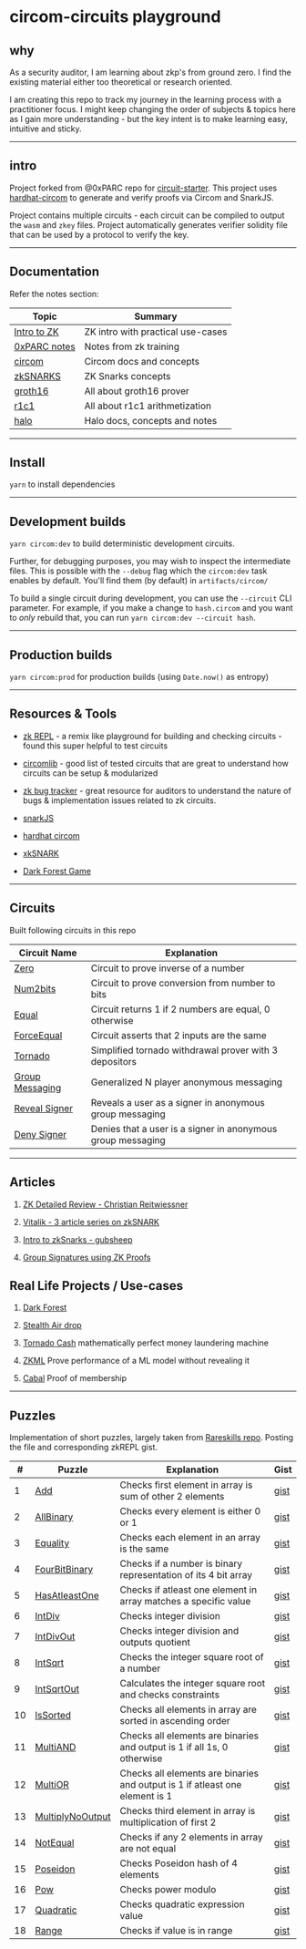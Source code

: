 # circom-circuits playground

## why
As a security auditor, I am learning about zkp's from ground zero. I find the existing material either too theoretical or research oriented.

I am creating this repo to track my journey in the learning process with a practitioner focus. I might keep changing the order of subjects & topics here as I gain more understanding - but the key intent is to make learning easy, intuitive and sticky.

---

## intro
Project forked from @0xPARC repo for [circuit-starter](https://github.com/0xPARC/circom-starter). This project uses [hardhat-circom](https://github.com/projectsophon/hardhat-circom) to generate and verify proofs via Circom and SnarkJS.

Project contains multiple circuits - each circuit can be compiled to output the `wasm` and `zkey` files. Project automatically generates verifier solidity file that can be used by a protocol to verify the key.

---

## Documentation
Refer the notes section:

| Topic | Summary |
|-----|-----------|
| [Intro to ZK](./notes/intro2zk.md)   | ZK intro with practical use-cases         |   
| [0xPARC notes](./notes/oxparc-notes.md)   | Notes from zk training         |   
| [circom](./notes/circom.md)     | Circom docs and concepts         |
| [zkSNARKS](./notes/zkSNARKs.md)     | ZK Snarks concepts         |
| [groth16](./notes/groth16.md)   | All about groth16 prover         |
| [r1c1](./notes/r1c1.md)         | All about r1c1 arithmetization         |
| [halo](./notes/halo.md)         | Halo docs, concepts and notes         |

---

## Install

`yarn` to install dependencies

---

## Development builds

`yarn circom:dev` to build deterministic development circuits.

Further, for debugging purposes, you may wish to inspect the intermediate files. This is possible with the `--debug` flag which the `circom:dev` task enables by default. You'll find them (by default) in `artifacts/circom/`

To build a single circuit during development, you can use the `--circuit` CLI parameter. For example, if you make a change to `hash.circom` and you want to _only_ rebuild that, you can run `yarn circom:dev --circuit hash`.

---

## Production builds

`yarn circom:prod` for production builds (using `Date.now()` as entropy)

---

## Resources & Tools

- [zk REPL](https://zkrepl.dev/) - a remix like playground for building and checking circuits - found this super helpful to test circuits

- [circomlib](https://github.com/iden3/circomlib/tree/master/circuits) - good list of tested circuits that are great to understand how circuits can be setup & modularized

- [zk bug tracker](https://github.com/0xPARC/zk-bug-tracker?tab=readme-ov-file#dark-forest-1) - great resource for auditors to understand the nature of bugs & implementation issues related to zk circuits. 

- [snarkJS](https://github.com/iden3/snarkjs) 

- [hardhat circom](https://github.com/projectsophon/hardhat-circom)

- [xkSNARK](https://github.com/akosba/xjsnark)

- [Dark Forest Game](zkga.me)
---

## Circuits

Built following circuits in this repo

| Circuit Name | Explanation |
|--------------|-------------|
| [Zero](./circuits/zero.circom)     | Circuit to prove inverse of a number|
| [Num2bits](./circuits/num2bits.circom)     | Circuit to prove conversion from number to bits|
| [Equal](./circuits/equal.circom)     | Circuit returns 1 if 2 numbers are equal, 0 otherwise|
| [ForceEqual](./circuits/forceEqual.circom)     | Circuit asserts that 2 inputs are the same|
| [Tornado](./circuits/tornadocash3.circom)     | Simplified tornado withdrawal prover with 3 depositors|
| [Group Messaging](./circuits/groupSignatures.circom)     | Generalized N player anonymous messaging|
| [Reveal Signer](./circuits/revealSigner.circom)     | Reveals a user as a signer in anonymous group messaging|
| [Deny Signer](./circuits/denySigner.circom)     | Denies that a user is a signer in anonymous group messaging|
--- 

## Articles

1. [ZK Detailed Review - Christian Reitwiessner](https://blog.ethereum.org/2016/12/05/zksnarks-in-a-nutshell) 

2. [Vitalik - 3 article series on zkSNARK](https://medium.com/@VitalikButerin/quadratic-arithmetic-programs-from-zero-to-hero-f6d558cea649)

3. [Intro to zkSnarks - gubsheep](https://blog.zkga.me/intro-to-zksnarks)

4. [Group Signatures using ZK Proofs](https://github.com/gubsheep/zk-group-sigs)

## Real Life Projects / Use-cases

1. [Dark Forest](https://zkga.me/)

2. [Stealth Air drop](https://github.com/stealthdrop/stealthdrop)

3. [Tornado Cash](??)
mathematically perfect money laundering machine

4. [ZKML](??)
Prove performance of a ML model without revealing it

5. [Cabal](cabal.xyz)
Proof of membership

---
## Puzzles

Implementation of short puzzles, largely taken from [Rareskills repo](https://github.com/RareSkills/zero-knowledge-puzzles/tree/main). Posting the file and corresponding zkREPL gist.


|#| Puzzle | Explanation | Gist |
|--|--------------|-------------|--|
|1| [Add](./puzzles/Add.circom)     | Checks first element in array is sum of other 2 elements| [gist](https://gist.github.com/0kage-eth/ce965a67ca5508fe49c6fc03e6b8db45) |
|2| [AllBinary](./puzzles/AllBinary.circom)     | Checks every element is either 0 or 1|[gist](https://gist.github.com/0kage-eth/34b84996d8bde561668a5b34c0ff769a)|
|3| [Equality](./puzzles/Equality.circom)     | Checks each element in an array is the same|[gist](https://gist.github.com/0kage-eth/a4d0d850871e500263857b83a48b62b3)|
|4| [FourBitBinary](./puzzles/FourBitBinary.circom)     | Checks if a number is binary representation of its 4 bit array|[gist](https://gist.github.com/0kage-eth/51ad0e2995e2fd127505902092e82b92)|
|5| [HasAtleastOne](./puzzles/HasAtleastOne.circom)     | Checks if atleast one element in array matches a specific value|[gist](https://gist.github.com/0kage-eth/9f0647e6f11aa4553674ab0dabcdbc6a)|
|6| [IntDiv](./puzzles/IntDiv.circom)     | Checks integer division |[gist](https://gist.github.com/0kage-eth/1d65ebbe23baa6f93fb6028362c30b22)|
|7| [IntDivOut](./puzzles/IntDivOut.circom)     | Checks integer division and outputs quotient |[gist](https://gist.github.com/0kage-eth/46fc069f709d049451c6e52d42ec3223)|
|8| [IntSqrt](./puzzles/InSqrt.circom)     | Checks the integer square root of a number |[gist](https://gist.github.com/0kage-eth/630bffc994291ecfad7d45997d4fc52f)|
|9| [IntSqrtOut](./puzzles/InSqrtOut.circom)     | Calculates the integer square root and checks constraints |[gist](https://gist.github.com/0kage-eth/b9b3fba5f78505335e421ece033223e6)|
|10| [IsSorted](./puzzles/IsSorted.circom)     | Checks all elements in array are sorted in ascending order|[gist](https://gist.github.com/0kage-eth/058ec7e9e5b18cfcb5627ca1f076751e)|
|11| [MultiAND](./puzzles/MultiAND.circom)     | Checks all elements are binaries and output is 1 if all 1s, 0 otherwise|[gist](https://gist.github.com/0kage-eth/2a0958b1a5c5f5b051263d774a96bd29)|
|12| [MultiOR](./puzzles/MultiOR.circom)     | Checks all elements are binaries and output is 1 if atleast one element is 1|[gist](https://gist.github.com/0kage-eth/5c307ab8ea93e77ab4feecd5ce826ac8)|
|13| [MultiplyNoOutput](./puzzles/MultiplyNoOutput.circom)     | Checks third element in array is multiplication of first 2|[gist](https://gist.github.com/0kage-eth/b0aae9af4dc157871669b0edb3575fa0)|
|14| [NotEqual](./puzzles/NotEqual.circom)     | Checks if any 2 elements in array are not equal|[gist](https://gist.github.com/0kage-eth/9e7848068f51d821447e88360f12e8b6)|
|15| [Poseidon](./puzzles/Poseidon.circom)     | Checks Poseidon hash of 4 elements|[gist](https://gist.github.com/0kage-eth/cc35387d7aaa3e5234db27fb2fedb1c5)|
|16| [Pow](./puzzles/Pow.circom)     | Checks power modulo|[gist]()|
|17| [Quadratic](./puzzles/Quadratic.circom)     | Checks quadratic expression value|[gist](https://gist.github.com/0kage-eth/1fbc7513e906259b8921b425c9ea3514)|
|18| [Range](./puzzles/Range.circom)     | Checks if value is in range|[gist](https://gist.github.com/0kage-eth/35dcb280efbd1c0797c9d2df82a42c1d)|

